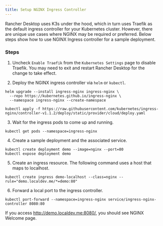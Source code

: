 ```yaml
---
title: Setup NGINX Ingress Controller
---
```


Rancher Desktop uses K3s under the hood, which in turn uses Traefik as the default ingress controller for your Kubernetes cluster. However, there are unique use cases where NGINX may be required or preferred. Below steps show how to use NGINX Ingress controller for a sample deployment.

### Steps

1. Uncheck `Enable Traefik` from the `Kubernetes Settings` page to disable Traefik. You may need to exit and restart Rancher Desktop for the change to take effect.

2. Deploy the NGINX ingress controller via `helm` or `kubectl`.

<Tabs groupId="deployment-approach">
  <TabItem value="helm" default>

```
helm upgrade --install ingress-nginx ingress-nginx \
  --repo https://kubernetes.github.io/ingress-nginx \
  --namespace ingress-nginx --create-namespace
```

  </TabItem>
  <TabItem value="kubectl">

```
kubectl apply -f https://raw.githubusercontent.com/kubernetes/ingress-nginx/controller-v1.1.2/deploy/static/provider/cloud/deploy.yaml
```

  </TabItem>
</Tabs>

3. Wait for the ingress pods to come up and running.

```
kubectl get pods --namespace=ingress-nginx
```

4. Create a sample deployment and the associated service.

```
kubectl create deployment demo --image=nginx --port=80
kubectl expose deployment demo
```

5. Create an ingress resource. The following command uses a host that maps to localhost.

```
kubectl create ingress demo-localhost --class=nginx --rule="demo.localdev.me/*=demo:80"
```

6. Forward a local port to the ingress controller.

```
kubectl port-forward --namespace=ingress-nginx service/ingress-nginx-controller 8080:80
```

If you access http://demo.localdev.me:8080/, you should see NGINX Welcome page.
